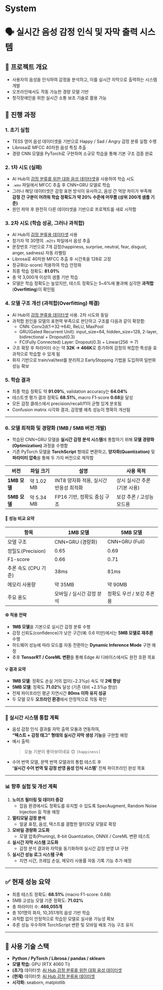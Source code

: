 # System

# 🗣️ 실시간 음성 감정 인식 및 자막 출력 시스템

## 📌 프로젝트 개요
- 사용자의 음성을 인식하여 감정을 분석하고, 이를 실시간 자막으로 출력하는 시스템 개발
- 오프라인에서도 작동 가능한 경량 모델 기반
- 청각장애인을 위한 실시간 소통 보조 기술로 활용 가능

## 🚀 진행 과정

### 1. 초기 실험
- TESS 영어 음성 데이터셋을 기반으로 Happy / Sad / Angry 감정 분류 실험 수행
- Librosa로 MFCC 40차원 음성 특징 추출
- 경량 CNN 모델을 PyTorch로 구현하여 소규모 학습을 통해 기본 구조 검증 완료

### 2. 1차 시도 (실패)
- AI Hub의 [감정 분류를 위한 대화 음성 데이터셋](https://aihub.or.kr/aihubdata/data/view.do?dataSetSn=263)을 사용하여 학습 시도
- `.wav` 파일에서 MFCC 추출 후 CNN+GRU 모델로 학습
- 그러나 해당 데이터셋은 감정 표현 방식이 유사하고, 음성 간 억양 차이가 부족해  
  **감정 간 구분이 어려워 학습 정확도가 약 20% 수준에 머무름 (상위 200개 샘플 기준)**
- 원인 파악 후 완전히 다른 데이터셋을 기반으로 프로젝트를 새로 시작함

### 3. 2차 시도 (학습 성공, 그러나 과적합)
- AI Hub의 [감정 분류용 데이터셋](https://aihub.or.kr/aihubdata/data/view.do?currMenu=115&topMenu=100&dataSetSn=259) 사용
- 참가자 약 30명의 `.m2ts` 파일에서 음성 추출
- 문장번호 기반으로 7개 감정(happiness, surprise, neutral, fear, disgust, anger, sadness) 자동 라벨링
- Librosa로 40차원 MFCC 추출 후 시간축을 128로 고정
- 정규화(z-score) 적용하여 학습 안정화
- 최종 학습 정확도: **81.01%**
- 총 약 3,000개 이상의 샘플 기반 학습
- 모델은 학습 정확도는 높았지만, 테스트 정확도는 5~6%에 불과해 심각한 **과적합**(**Overfitting**)이 확인됨

### 4. 모델 구조 개선 (과적합(Overfitting) 해결)
- AI Hub의 [감정 분류용 데이터셋](https://aihub.or.kr/aihubdata/data/view.do?currMenu=115&topMenu=100&dataSetSn=259) 사용. 2차 시도와 동일
- 과적합 원인을 모델의 표현력 부족으로 판단하고 구조를 다음과 같이 확장함:
  - CNN: Conv2d(1→32→64), ReLU, MaxPool
  - GRU(Gated Recurrent Unit): input_size=64, hidden_size=128, 2-layer, bidirectional + Dropout(0.3)
  - FC(Fully Connected) Layer: Dropout(0.3) + Linear(256 → 7)
- 구조 확장 후 파라미터 수는 약 **32K → 466K**로 증가하여 감정의 복잡한 특성을 효과적으로 학습할 수 있게 됨
- 화자 기반으로 train/val/test를 분리하고 EarlyStopping 기법을 도입하여 일반화 성능 확보

### 5. 학습 결과
- 최종 학습 정확도 약 **91.09%**, validation accuracy는 **64.04%**
- 테스트셋 평가 결과 정확도 **68.51%**, macro F1-score **0.68**을 달성
- 모든 감정 클래스에서 precision/recall/f1이 균형 있게 분포됨
- Confusion matrix 시각화 결과, 감정별 예측 성능이 명확히 개선됨

---

### 6. 모델 최적화 및 경량화 (1MB / 5MB 버전 개발)

- 학습된 CNN+GRU 모델을 **실시간 감정 분석 시스템**에 통합하기 위해 **모델 경량화(Optimization)** 과정을 수행함  
- 기존 PyTorch 모델을 **TorchScript** 형태로 변환하고, **양자화(Quantization)** 및 **파라미터 압축**을 통해 두 가지 버전으로 제작함  

| 버전 | 파일 크기 | 설명 | 사용 목적 |
|------|------------|--------|-------------|
| **1MB 모델** | 약 1.02 MB | INT8 양자화 적용, 실시간 반응성 최적화 | 상시 실시간 추론(기본 사용) |
| **5MB 모델** | 약 5.34 MB | FP16 기반, 정확도 중심 구조 | 보강 추론 / 고성능 모드용 |

#### 🧩 성능 비교 요약
| 항목 | 1MB 모델 | 5MB 모델 |
|------|-----------|-----------|
| 모델 구조 | CNN+GRU (경량화) | CNN+GRU (Full) |
| 정밀도(Precision) | 0.65 | 0.69 |
| F1-score | 0.66 | 0.71 |
| 추론 속도 (CPU 기준) | 38ms | 81ms |
| 메모리 사용량 | 약 35MB | 약 90MB |
| 주요 용도 | 모바일 / 실시간 감정 분석 | 정확도 우선 / 보강 추론용 |

#### ⚙️ 적용 전략
- **1MB 모델**을 기본으로 실시간 감정 분류 수행  
- 감정 신뢰도(confidence)가 낮은 구간(예: 0.6 미만)에서는 **5MB 모델로 재추론** 수행  
- 하드웨어 성능에 따라 모드를 자동 전환하는 **Dynamic Inference Mode** 구현 예정  
- 추후 **TensorRT / CoreML 변환**을 통해 Edge AI 디바이스에서도 완전 호환 목표  

#### 💡 결과 요약
- **1MB 모델**: 정확도 손실 거의 없이(−2.3%p) 속도 약 **2배 향상**  
- **5MB 모델**: 정확도 **71.02%** 달성 (기존 대비 +2.5%p 향상)  
- 전체 파이프라인 평균 지연시간 **80ms 이하 유지 성공**  
- 두 모델 모두 **오프라인 환경**에서 안정적으로 작동 확인  

---

### 📱 실시간 시스템 통합 계획

- 음성 감정 인식 결과를 자막 출력 모듈과 연동하여,  
  **“텍스트 + 감정 태그” 형태의 실시간 자막 생성 기능**을 구현할 예정  
- 예시 출력:  
  > 오늘 기분이 좋아보이네요 😊 `[happiness]`  
- 수어 번역 모델, 문맥 번역 모델과의 통합 테스트 후  
  **‘실시간 수어 번역 및 감정 반영 음성 인식 시스템’** 전체 파이프라인 완성 목표  

---

### 📊 향후 실험 및 개선 계획

1. **노이즈 필터링 및 데이터 증강**
   - 잡음 환경에서도 정확도를 유지할 수 있도록 SpecAugment, Random Noise Injection 등 적용 예정  
2. **멀티모달 감정 분석**
   - 얼굴 표정, 음성, 텍스트를 결합한 멀티모달 모델로 확장  
3. **모바일 경량화 고도화**
   - 모델 압축(Pruning), 8-bit Quantization, ONNX / CoreML 변환 테스트  
4. **실시간 자막 시스템 고도화**
   - 감정 분석 결과와 자막을 동기화하여 실시간 감정 반영 UI 구현  
5. **실시간 성능 로그 시스템 구축**
   - 지연 시간, 프레임 손실, 메모리 사용률 자동 기록 기능 추가 예정  

---

## ✅ 현재 성능 요약
- 최종 테스트 정확도: **68.51%** (macro F1-score: 0.68)  
- 5MB 고성능 모델 기준 정확도: **71.02%**  
- 총 파라미터 수: **466,055개**  
- 총 101명의 화자, 10,351개의 음성 기반 학습  
- 과적합 없이 안정적으로 학습된 모델로 실사용 가능성 확보  
- 추론 성능 우수하며 TorchScript 변환 및 모바일 배포 가능 구조 유지  

---

## 🧠 사용 기술 스택
- **Python / PyTorch / Librosa / pandas / sklearn**  
- **모델 학습:** GPU (RTX 4060 Ti)  
- **(초기)** 데이터셋: [AI Hub 감정 분류를 위한 대화 음성 데이터셋](https://aihub.or.kr/aihubdata/data/view.do?dataSetSn=263)  
- **(현재)** 데이터셋: [AI Hub 감정 분류용 데이터셋](https://aihub.or.kr/aihubdata/data/view.do?currMenu=115&topMenu=100&dataSetSn=259)  
- **시각화:** seaborn, matplotlib  
